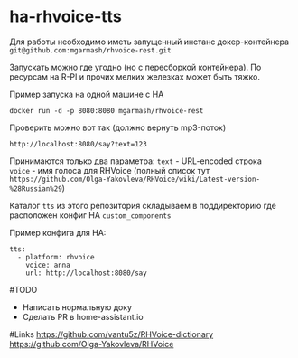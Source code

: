 # ha-rhvoice-tts

Для работы необходимо иметь запущенный инстанс докер-контейнера `git@github.com:mgarmash/rhvoice-rest.git`

Запускать можно где угодно (но с пересборкой контейнера). По ресурсам на R-PI и прочих мелких железках может быть тяжко.

Пример запуска на одной машине с HA

`docker run -d -p 8080:8080 mgarmash/rhvoice-rest`

Проверить можно вот так (должно вернуть mp3-поток)

`http://localhost:8080/say?text=123`

Принимаются только два параметра: 
`text` - URL-encoded строка  
`voice` - имя голоса для RHVoice (полный список тут `https://github.com/Olga-Yakovleva/RHVoice/wiki/Latest-version-%28Russian%29`)

Каталог `tts` из этого репозитория складываем в поддиректорию где расположен конфиг HA `custom_components` 

Пример конфига для HA:

```
tts:
  - platform: rhvoice
    voice: anna
    url: http://localhost:8080/say 
```

#TODO
 - Написать нормальную доку
 - Сделать PR в home-assistant.io
 
#Links
https://github.com/vantu5z/RHVoice-dictionary
https://github.com/Olga-Yakovleva/RHVoice